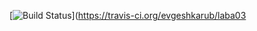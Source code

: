 [![Build Status](https://travis-ci.org/evgeshkarub/laba03.svg?branch=master)](https://travis-ci.org/evgeshkarub/laba03
